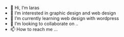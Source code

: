 - 👋 Hi, I’m laras
- 👀 I’m interested in graphic design and web design
- 🌱 I’m currently learning web design with wordpress
- 💞️ I’m looking to collaborate on ..
- 📫 How to reach me ...

<!---
prisnaanjarlarasati/prisnaanjarlarasati is a ✨ special ✨ repository because its `README.md` (this file) appears on your GitHub profile.
You can click the Preview link to take a look at your changes.
--->

